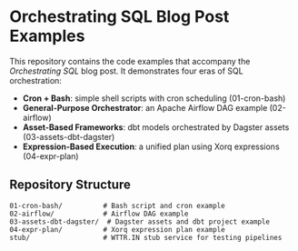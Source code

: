 # Orchestrating SQL Blog Post Examples

This repository contains the code examples that accompany the _Orchestrating SQL_ blog post. It demonstrates four eras of SQL orchestration:

- **Cron + Bash**: simple shell scripts with cron scheduling (01-cron-bash)
- **General-Purpose Orchestrator**: an Apache Airflow DAG example (02-airflow)
- **Asset-Based Frameworks**: dbt models orchestrated by Dagster assets (03-assets-dbt-dagster)
- **Expression-Based Execution**: a unified plan using Xorq expressions (04-expr-plan)

## Repository Structure

```text
01-cron-bash/          # Bash script and cron example
02-airflow/            # Airflow DAG example
03-assets-dbt-dagster/  # Dagster assets and dbt project example
04-expr-plan/          # Xorq expression plan example
stub/                  # WTTR.IN stub service for testing pipelines
```
